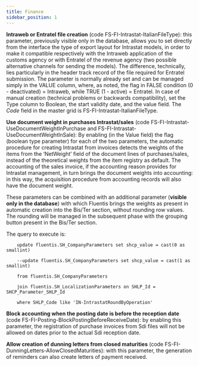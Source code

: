 ```yaml
---
title: Finance
sidebar_position: 1
---
```


**Intraweb or Entratel file creation** (code FS-FI-Intrastat-ItalianFileType): this parameter, previously visible only in the database, allows you to set directly from the interface the type of export layout for Intrastat models, in order to make it compatible respectively with the Intraweb application of the customs agency or with Entratel of the revenue agency (two possible alternative channels for sending the models). The difference, technically, lies particularly in the header track record of the file required for Entratel submission. The parameter is normally already set and can be managed simply in the VALUE column, where, as noted, the flag in FALSE condition (0 - deactivated) = Intraweb, while TRUE (1 - active) = Entratel. In case of manual creation (technical problems or backwards compatibility), set the Type column to Boolean, the start validity date, and the value field. The *Code* field in the master grid is FS-FI-Intrastat-ItalianFileType.

**Use document weight in purchases Intrastat/sales** (code FS-FI-Intrastat-UseDocumentWeightInPurchase and FS-FI-Intrastat-UseDocumentWeightInSale): By enabling (in the Value field) the flag (boolean type parameter) for each of the two parameters, the automatic procedure for creating Intrastat from invoices detects the weights of the items from the ‘NetWeight’ field of the document lines of purchases/sales, instead of the theoretical weights from the item registry as default. The accounting of the sales invoice, if the accounting reason provides for Intrastat management, in turn brings the document weights into accounting: in this way, the acquisition procedure from accounting records will also have the document weight.

These parameters can be combined with an additional parameter (**visible only in the database**) with which Fluentis brings the weights as present in automatic creation into the Bis/Ter section, without rounding row values. The rounding will be managed in the subsequent phase with the grouping button present in the Bis/Ter section.

The query to execute is:

        update fluentis.SH_CompanyParameters set shcp_value = cast(0 as smallint)
        
        --update fluentis.SH_CompanyParameters set shcp_value = cast(1 as smallint)
        	
        from fluentis.SH_CompanyParameters
        		
        join fluentis.SH_LocalizationParameters on SHLP_Id = SHCP_Parameter_SHLP_Id
        	
        where SHLP_Code like 'IN-IntrastatRoundByOperation'

**Block accounting when the posting date is before the reception date** (code FS-FI-Posting-BlockPostingBeforeReceiveDate): by enabling this parameter, the registration of purchase invoices from Sdi files will not be allowed on dates prior to the actual Sdi reception date.

**Allow creation of dunning letters from closed maturities** (code FS-FI-DunningLetters-AllowClosedMaturities): with this parameter, the generation of reminders can also create letters of payment received.
